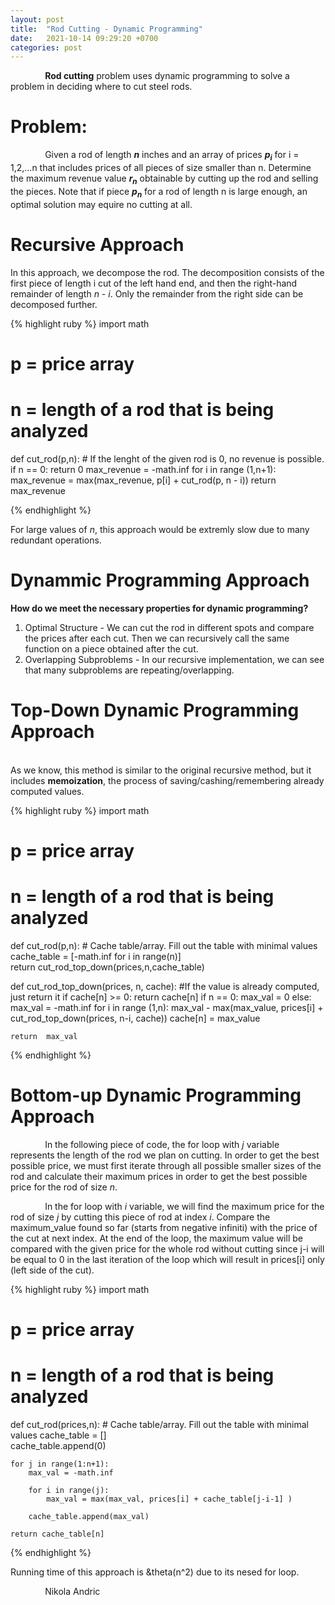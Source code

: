 ```yaml
---
layout: post
title:  "Rod Cutting - Dynamic Programming"
date:   2021-10-14 09:29:20 +0700
categories: post
---
```


 &nbsp;&nbsp;&nbsp;&nbsp;&nbsp;&nbsp;&nbsp;&nbsp;&nbsp;&nbsp;&nbsp;&nbsp;&nbsp;
 **Rod cutting** problem uses dynamic programming to solve a problem in deciding where to cut steel rods. 


# Problem:

 &nbsp;&nbsp;&nbsp;&nbsp;&nbsp;&nbsp;&nbsp;&nbsp;&nbsp;&nbsp;&nbsp;&nbsp;&nbsp;
 Given a rod of length ***n*** inches and an array of prices ***p<sub>i</sub>***  for i = 1,2,...n that includes prices of all pieces of size smaller than n. Determine the maximum revenue value ***r<sub>n</sub>*** obtainable by cutting up the rod and selling the pieces. Note that if piece ***p<sub>n</sub>*** for a rod of length n is large enough, an optimal   solution may equire no cutting at all.
 
# Recursive Approach

 In this approach, we decompose the rod. The decomposition consists of the first piece of length i cut of the left hand end, and then the right-hand remainder of length *n - i*. Only the remainder from the right side can be decomposed further.  
 
{% highlight ruby %}
import math

# p = price array
# n = length of a rod that is being analyzed
def cut_rod(p,n):
    # If the lenght of the given rod is 0, no revenue is possible.
    if n == 0:
        return 0
    max_revenue = -math.inf
    for i in range (1,n+1):
        max_revenue = max(max_revenue, p[i] + cut_rod(p, n - i))
    return max_revenue

{% endhighlight %}

 For large values of *n*, this approach would be extremly slow due to many redundant operations. 
 
# Dynammic Programming Approach
 
 **How do we meet the necessary properties for dynamic programming?**
 
 1. Optimal Structure - We can cut the rod in different spots and compare the prices after each cut. Then we can recursively call the same function on a piece obtained after the cut. 
 2. Overlapping Subproblems - In our recursive implementation, we can see that many subproblems are repeating/overlapping.
 

# Top-Down Dynamic Programming Approach

 &nbsp;&nbsp;&nbsp;&nbsp;&nbsp;&nbsp;&nbsp;&nbsp;&nbsp;&nbsp;&nbsp;&nbsp;&nbsp;  
 As we know, this method is similar to the original recursive method, but it includes **memoization**, the process of saving/cashing/remembering already computed values.
 
{% highlight ruby %}
import math

# p = price array
# n = length of a rod that is being analyzed
def cut_rod(p,n):
    # Cache table/array. Fill out the table with minimal values
    cache_table = [-math.inf for i in range(n)]   
    return cut_rod_top_down(prices,n,cache_table)

def cut_rod_top_down(prices, n, cache):
    #If the value is already computed, just return it
    if cache[n] >= 0:
        return cache[n]
    if n == 0:
        max_val = 0
    else:
        max_val = -math.inf
        for i in range (1,n):
            max_val - max(max_value, prices[i] + cut_rod_top_down(prices, n-i, cache))
    cache[n] = max_value
    
    return  max_val

{% endhighlight %}

# Bottom-up Dynamic Programming Approach
 
 &nbsp;&nbsp;&nbsp;&nbsp;&nbsp;&nbsp;&nbsp;&nbsp;&nbsp;&nbsp;&nbsp;&nbsp;&nbsp; 
 In the following piece of code, the for loop with *j* variable represents the length of the rod we plan on cutting. In order to get the best possible price, we must first iterate through all possible smaller sizes of the rod and calculate their maximum prices in order to get the best possible price for the rod of size *n*.
 
  &nbsp;&nbsp;&nbsp;&nbsp;&nbsp;&nbsp;&nbsp;&nbsp;&nbsp;&nbsp;&nbsp;&nbsp;&nbsp;
  In the for loop with *i* variable, we will find the maximum price for the rod of size *j* by cutting this piece of rod at index *i*. Compare the maximum_value found so far (starts from negative infiniti) with the price of the cut at next index. At the end of the loop, the maximum value will be compared with the given price for the whole rod without cutting since j-i will be equal to 0 in the last iteration of the loop which will result in prices[i] only (left side of the cut).
  
{% highlight ruby %}
import math

# p = price array
# n = length of a rod that is being analyzed
def cut_rod(prices,n):
    # Cache table/array. Fill out the table with minimal values
    cache_table = []   
    cache_table.append(0)
    
    for j in range(1:n+1):
        max_val = -math.inf
        
        for i in range(j):
            max_val = max(max_val, prices[i] + cache_table[j-i-1] )
            
        cache_table.append(max_val)
        
    return cache_table[n]

{% endhighlight %} 
 
 Running time of this approach is &theta(n^2) due to its nesed for loop.
 
<!-- https://sites.psu.edu/symbolcodes/codehtml/#math LINK FOR SYMBOLS IN EQUATIONS -->
<!-- h<sub>&theta;</sub>(x) = &theta;<sub>o</sub> x + &theta;<sub>1</sub>x -->
 
 &nbsp;&nbsp;&nbsp;&nbsp;&nbsp;&nbsp;&nbsp;&nbsp;&nbsp;&nbsp;&nbsp;&nbsp;&nbsp;
 Nikola Andric

 
